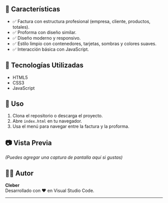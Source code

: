
## 📌 Características

- ✅ Factura con estructura profesional (empresa, cliente, productos, totales).
- ✅ Proforma con diseño similar.
- ✅ Diseño moderno y responsivo.
- ✅ Estilo limpio con contenedores, tarjetas, sombras y colores suaves.
- ✅ Interacción básica con JavaScript.

## 🚀 Tecnologías Utilizadas

- HTML5
- CSS3
- JavaScript

## 🎯 Uso

1. Clona el repositorio o descarga el proyecto.
2. Abre `index.html` en tu navegador.
3. Usa el menú para navegar entre la factura y la proforma.

## 📷 Vista Previa

*(Puedes agregar una captura de pantalla aquí si gustas)*

## 🧑‍💻 Autor

**Cleber**  
Desarrollado con ❤️ en Visual Studio Code.

---

